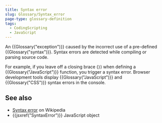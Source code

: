 ```yaml
---
title: Syntax error
slug: Glossary/Syntax_error
page-type: glossary-definition
tags:
  - CodingScripting
  - JavaScript
---
```


An {{Glossary("exception")}} caused by the incorrect use of a pre-defined {{Glossary("syntax")}}. Syntax errors are detected while compiling or parsing source code.

For example, if you leave off a closing brace (`}`) when defining a {{Glossary("JavaScript")}} function, you trigger a syntax error. Browser development tools display {{Glossary("JavaScript")}} and {{Glossary("CSS")}} syntax errors in the console.

## See also

- [Syntax error](https://en.wikipedia.org/wiki/Syntax_error) on Wikipedia
- {{jsxref("SyntaxError")}} JavaScript object
